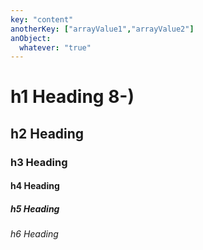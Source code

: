 ```yaml
---
key: "content"
anotherKey: ["arrayValue1","arrayValue2"]
anObject:
  whatever: "true"
---
```

# h1 Heading 8-)
## h2 Heading
### h3 Heading
#### h4 Heading
##### h5 Heading
###### h6 Heading

